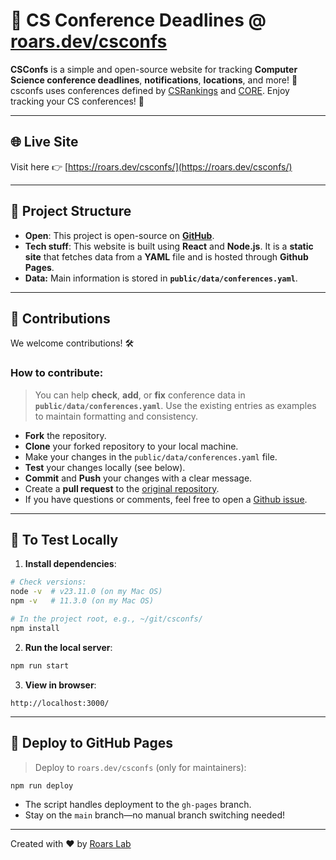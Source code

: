 
# 📅 CS Conference Deadlines @ [roars.dev/csconfs](https://roars.dev/csconfs/)

**CSConfs** is a simple and open-source website for tracking **Computer Science conference deadlines**, **notifications**, **locations**, and more! 🎯 csconfs uses conferences defined by [CSRankings](https://csrankings.org/) and [CORE](https://portal.core.edu.au/conf-ranks/). Enjoy tracking your CS conferences! 🎉 


---

## 🌐 Live Site

Visit here 👉 [https://roars.dev/csconfs/](https://roars.dev/csconfs/)

---

## 📂 Project Structure

- **Open**: This project is open-source on [**GitHub**](https://git.roars.dev/csconfs).  
- **Tech stuff**: This website is built using **React** and **Node.js**. It is a **static site** that fetches data from a **YAML** file and is hosted through **Github Pages**.
- **Data:** Main information is stored in **`public/data/conferences.yaml`**.

---

## 🤝 Contributions

We welcome contributions! 🛠️

### How to contribute:
> You can help **check**, **add**, or **fix** conference data in **`public/data/conferences.yaml`**.  Use the existing entries as examples to maintain formatting and consistency.

- **Fork** the repository.
- **Clone** your forked repository to your local machine.
- Make your changes in the `public/data/conferences.yaml` file.
- **Test** your changes locally (see below).
- **Commit** and **Push** your changes with a clear message.
- Create a **pull request** to the [original repository](https://git.roars.dev/csconfs).
- If you have questions or comments, feel free to open a [Github issue](https://github.com/dynaroars/csconfs/issues).


---

## 🧪 To Test Locally

1. **Install dependencies**:

```bash
# Check versions:
node -v  # v23.11.0 (on my Mac OS)
npm -v   # 11.3.0 (on my Mac OS)

# In the project root, e.g., ~/git/csconfs/ 
npm install
```

2. **Run the local server**:

```bash
npm run start
```

3. **View in browser**:

```
http://localhost:3000/
```

---

## 🚀 Deploy to GitHub Pages
> Deploy to `roars.dev/csconfs` (only for maintainers):

```bash
npm run deploy
```

- The script handles deployment to the `gh-pages` branch.
- Stay on the `main` branch—no manual branch switching needed!

---


Created with ❤️ by [Roars Lab](https://roars.dev)  
